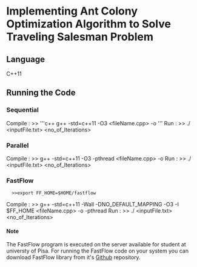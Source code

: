 # Implementing Ant Colony Optimization Algorithm to Solve Traveling Salesman Problem

## Language
C++11

## Running the Code
### Sequential
Compile : >>
'''c++
g++ -std=c++11 -O3 <fileName.cpp> -o <output fileName>
	'''
Run	: >> ./<output fileName> <inputFile.txt> <no_of_Iterations>

### Parallel
Compile : >> g++ -std=c++11 -O3 -pthread <fileName.cpp> -o <output fileName>
Run	: >> ./<output fileName> <inputFile.txt> <no_of_Iterations> <parallelism degree>

### FastFlow
	  >>export FF_HOME=$HOME/fastflow
Compile : >> g++ -std=c++11 -Wall -DNO_DEFAULT_MAPPING -O3 -I $FF_HOME <fileName.cpp> -o <output fileName> -pthread
Run	: >> ./<output fileName> <inputFile.txt> <no_of_Iterations> <parallelism degree>
#### Note
The FastFlow program is executed on the server available for student at universty of Pisa. For running the FastFlow code on your system you can download FastFlow library from it's [Github](https://github.com/fastflow/fastflow) repository.
